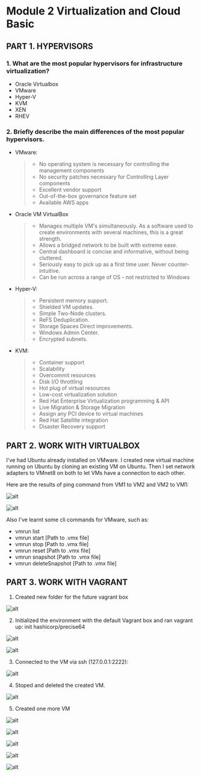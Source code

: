 # Module 2 Virtualization and Cloud Basic 

## PART 1. HYPERVISORS 
### 1.  What are the most popular hypervisors for infrastructure virtualization? 
- Oracle Virtualbox
- VMware
- Hyper-V
- KVM
- XEN
- RHEV
### 2.  Briefly describe the main differences of the most popular hypervisors. 

- VMware:
    > +  No operating system is necessary for controlling the management components
    > + No security patches necessary for Controlling Layer components
    > + Excellent vendor support
    > + Out-of-the-box governance feature set
    > + Available AWS apps
    
-  Oracle VM VirtualBox
    > + Manages multiple VM's simultaneously. As a software used to create environments with several machines, this is a great strength.
    > + Allows a bridged network to be built with extreme ease.
    > + Central dashboard is concise and informative, without being cluttered.
    > + Seriously easy to pick up as a first time user. Never counter-intuitive.
    > + Can be run across a range of OS - not restricted to Windows
    
-  Hyper-V:

   > + Persistent memory support.
   > + Shielded VM updates.
   > + Simple Two-Node clusters.
   > + ReFS Deduplication.
   > + Storage Spaces Direct improvements.
   > + Windows Admin Center.
   > + Encrypted subnets.

-  KVM:

    > +  Container support
    > +  Scalability
    > +  Overcommit resources
    > +  Disk I/O throttling
    > +  Hot plug of virtual resources
    > +  Low-cost virtualization solution
    > +  Red Hat Enterprise Virtualization programming & API
    > +  Live Migration & Storage Migration
    > +  Assign any PCI device to virtual machines
    > +  Red Hat Satellite integration
    > +  Disaster Recovery support
  
## PART 2. WORK WITH VIRTUALBOX 

I've had Ubuntu already installed on VMware. I created new virtual machine running on Ubuntu by cloning an existing VM on Ubuntu.
Then I set network adapters to VMnet8 on both to let VMs have a connection to each other. 

Here are the results of ping command from VM1 to VM2 and VM2 to VM1:

![alt](screenshots/Screenshot_20.jpg)

![alt](screenshots/Screenshot_21.jpg)

Also I've learnt some cli commands for VMware, such as:
- vmrun list
- vmrun start [Path to .vmx file]
- vmrun stop [Path to .vmx file]
- vmrun reset [Path to .vmx file]
- vmrun snapshot [Path to .vmx file]
- vmrun deleteSnapshot [Path to .vmx file]

## PART 3. WORK WITH VAGRANT 

1. Created new folder for the future vagrant box

![alt](screenshots/newDir.jpg)

2. Initialized  the  environment  with  the  default  Vagrant  box and ran vagrant up: 
      init hashicorp/precise64
      
![alt](screenshots/startUpVM.jpg)

![alt](screenshots/statusVM.jpg)

3. Connected to the VM via ssh (127.0.0.1:2222):

![alt](screenshots/sshVM.jpg)

4. Stoped and deleted the created VM.

![alt](screenshots/stop&deleteVM.jpg)

5. Created one more VM 

![alt](screenshots/initNewVM.jpg)

![alt](screenshots/startUpNewVM.jpg)

![alt](screenshots/sshNewVM.jpg)

![alt](screenshots/sshDateNewVM.jpg)

![alt](screenshots/stop&destroyNewVM.jpg)
